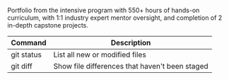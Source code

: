 Portfolio from the intensive program with 550+ hours of hands-on curriculum, with 1:1 industry expert mentor oversight, and completion of 2 in-depth capstone projects.

| Command | Description |
| --- | --- |
| git status | List all new or modified files |
| git diff | Show file differences that haven't been staged |
